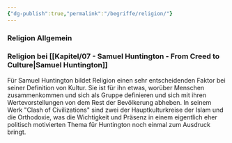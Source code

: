 ```yaml
---
{"dg-publish":true,"permalink":"/begriffe/religion/"}
---
```

 

### Religion Allgemein

### Religion bei [[Kapitel/07 - Samuel Huntington - From Creed to Culture\|Samuel Huntington]]
Für Samuel Huntington bildet Religion einen sehr entscheidenden Faktor bei seiner Definition von Kultur. Sie ist für ihn etwas, worüber Menschen zusammenkommen und sich als Gruppe definieren und sich mit ihren Wertevorstellungen von dem Rest der Bevölkerung abheben. In seinem Werk "Clash of Civilizations" sind zwei der Hauptkulturkreise der Islam und die Orthodoxie, was die Wichtigkeit und Präsenz in einem eigentlich eher politisch motivierten Thema für Huntington noch einmal zum Ausdruck bringt.